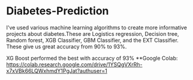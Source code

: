 # Diabetes-Prediction

I've used various machine learning algorithms to create more informative projects about diabetes.These are Logistics regression, Decision tree, Random forest, XGB Classifier, GBM Classifier, and the EXT Classifier. These give us great accuracy from 90% to 93%.

XG Boost performed the best with accuracy of 93%
**Google Colab: https://colab.research.google.com/drive/1YSQgVXrRh-x7xVBk66LQWxhmdY1PgJat?authuser=1

